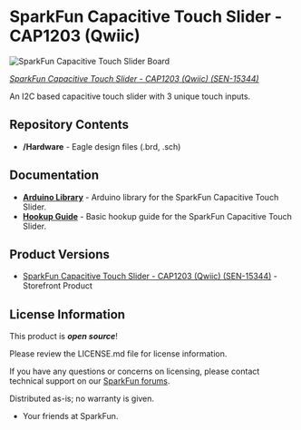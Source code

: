 SparkFun Capacitive Touch Slider - CAP1203 (Qwiic)
========================================

![SparkFun Capacitive Touch Slider Board](https://cdn.sparkfun.com/assets/parts/1/3/8/7/1/15344-SparkFun_Capacitive_Touch_Slider_-_CAP1203__Qwiic_-01a.jpg)

[*SparkFun Capacitive Touch Slider - CAP1203 (Qwiic) (SEN-15344)*](https://www.sparkfun.com/products/15344)

An I2C based capacitive touch slider with 3 unique touch inputs.

Repository Contents
-------------------
* **/Hardware** - Eagle design files (.brd, .sch)

Documentation
--------------
* **[Arduino Library](https://github.com/sparkfun/Qwiic_Capacitive_Touch_Slider_Arduino_Library)** - Arduino library for the SparkFun Capacitive Touch Slider.
* **[Hookup Guide](https://learn.sparkfun.com/tutorials/sparkfun-capacitive-touch-slider-guide)** - Basic hookup guide for the SparkFun Capacitive Touch Slider.

Product Versions
----------------
* [SparkFun Capacitive Touch Slider - CAP1203 (Qwiic) (SEN-15344)](https://www.sparkfun.com/products/15344) - Storefront Product

License Information
-------------------

This product is _**open source**_! 

Please review the LICENSE.md file for license information. 

If you have any questions or concerns on licensing, please contact technical support on our [SparkFun forums](https://forum.sparkfun.com/viewforum.php?f=152).

Distributed as-is; no warranty is given.

- Your friends at SparkFun.
